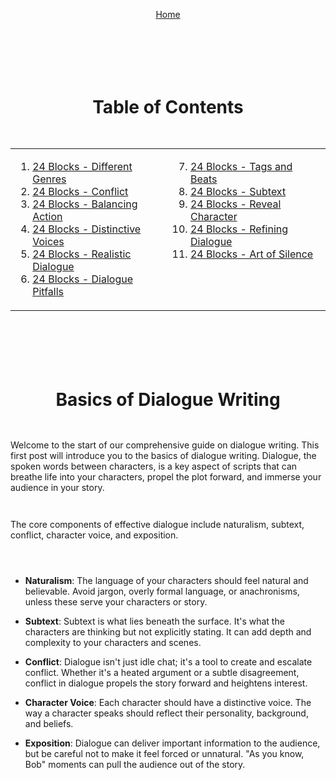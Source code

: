 <div align="right" style="display: flex; flex-wrap: wrap; justify-content: center; align-items: center; gap: 1em; margin: 4em 0;">

<a href="https://github.com/BryanHarrisScripts/24-Blocks-OpenStorytelling/blob/main/README.md">Home</a>

<div align="center" style="display: flex; flex-wrap: wrap; justify-content: center; align-items: center; gap: 1em; margin: 4em 0;">
  
# Table of Contents

<table>
  <tr>
    <td valign="top">
<ol>
<li><a href="https://github.com/BryanHarrisScripts/24-Blocks-OpenStorytelling/blob/main/Dialogue/24%20Blocks%20-%20Different%20Genres.md">24 Blocks - Different Genres</a></li>
<li><a href="https://github.com/BryanHarrisScripts/24-Blocks-OpenStorytelling/blob/main/Dialogue/24%20Blocks%20-%20Conflict.md">24 Blocks - Conflict</a></li>
<li><a href="https://github.com/BryanHarrisScripts/24-Blocks-OpenStorytelling/blob/main/Dialogue/24%20Blocks%20-%20Balancing%20Action.md">24 Blocks - Balancing Action</a></li>
<li><a href="https://github.com/BryanHarrisScripts/24-Blocks-OpenStorytelling/blob/main/Dialogue/24%20Blocks%20-%20Distinctive%20Voices.md">24 Blocks - Distinctive Voices</a></li>
<li><a href="https://github.com/BryanHarrisScripts/24-Blocks-OpenStorytelling/blob/main/Dialogue/24%20Blocks%20-%20Realistic%20Dialogue.md">24 Blocks - Realistic Dialogue</a></li>
<li><a href="https://github.com/BryanHarrisScripts/24-Blocks-OpenStorytelling/blob/main/Dialogue/24%20Blocks%20-%20Dialogue%20Pitfalls.md">24 Blocks - Dialogue Pitfalls</a></li>
</ol>
    </td>
    <td valign="top">
<ol start="7">
<li><a href="https://github.com/BryanHarrisScripts/24-Blocks-OpenStorytelling/blob/main/Dialogue/24%20Blocks%20-%20Tags%20and%20Beats.md">24 Blocks - Tags and Beats</a></li>
<li><a href="https://github.com/BryanHarrisScripts/24-Blocks-OpenStorytelling/blob/main/Dialogue/24%20Blocks%20-%20Subtext.md">24 Blocks - Subtext</a></li>
<li><a href="https://github.com/BryanHarrisScripts/24-Blocks-OpenStorytelling/blob/main/Dialogue/24%20Blocks%20-%20Reveal%20Character.md">24 Blocks - Reveal Character</a></li>
<li><a href="https://github.com/BryanHarrisScripts/24-Blocks-OpenStorytelling/blob/main/Dialogue/24%20Blocks%20-%20Refining%20Dialogue.md">24 Blocks - Refining Dialogue</a></li>
<li><a href="https://github.com/BryanHarrisScripts/24-Blocks-OpenStorytelling/blob/main/Dialogue/24%20Blocks%20-%20Art%20of%20Silence.md">24 Blocks - Art of Silence</a></li>
</ol>
    </td>
  </tr>
</table>

<div align="left" style="display: flex; flex-wrap: wrap; justify-content: center; align-items: center; gap: 1em; margin: 4em 0;">

# Basics of Dialogue Writing

Welcome to the start of our comprehensive guide on dialogue writing. This first post will introduce you to the basics of dialogue writing. Dialogue, the spoken words between characters, is a key aspect of scripts that can breathe life into your characters, propel the plot forward, and immerse your audience in your story.

The core components of effective dialogue include naturalism, subtext, conflict, character voice, and exposition.

* **Naturalism**: The language of your characters should feel natural and believable. Avoid jargon, overly formal language, or anachronisms, unless these serve your characters or story.

* **Subtext**: Subtext is what lies beneath the surface. It's what the characters are thinking but not explicitly stating. It can add depth and complexity to your characters and scenes.

* **Conflict**: Dialogue isn't just idle chat; it's a tool to create and escalate conflict. Whether it's a heated argument or a subtle disagreement, conflict in dialogue propels the story forward and heightens interest.

* **Character Voice**: Each character should have a distinctive voice. The way a character speaks should reflect their personality, background, and beliefs.

* **Exposition**: Dialogue can deliver important information to the audience, but be careful not to make it feel forced or unnatural. "As you know, Bob" moments can pull the audience out of the story.

---
